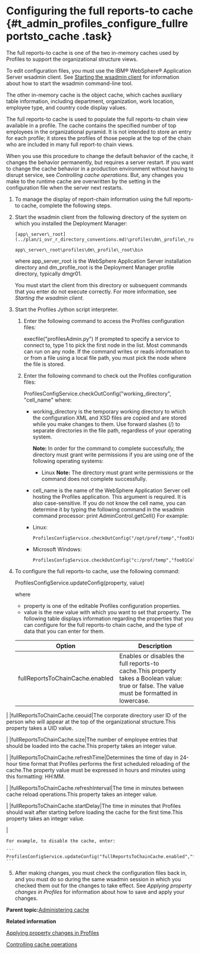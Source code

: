 # Configuring the full reports-to cache {#t_admin_profiles_configure_fullreportsto_cache .task}

The full reports-to cache is one of the two in-memory caches used by Profiles to support the organizational structure views.

To edit configuration files, you must use the IBM® WebSphere® Application Server wsadmin client. See [Starting the wsadmin client](t_admin_wsadmin_starting.md) for information about how to start the wsadmin command-line tool.

The other in-memory cache is the object cache, which caches auxiliary table information, including department, organization, work location, employee type, and country code display values.

The full reports-to cache is used to populate the full reports-to chain view available in a profile. The cache contains the specified number of top employees in the organizational pyramid. It is not intended to store an entry for each profile; it stores the profiles of those people at the top of the chain who are included in many full report-to chain views.

When you use this procedure to change the default behavior of the cache, it changes the behavior permanently, but requires a server restart. If you want to change the cache behavior in a production environment without having to disrupt service, see *Controlling cache operations*. But, any changes you make to the runtime cache are overwritten by the setting in the configuration file when the server next restarts.

1.  To manage the display of report-chain information using the full reports-to cache, complete the following steps.
2.  Start the wsadmin client from the following directory of the system on which you installed the Deployment Manager:

    ```
    [app\_server\_root](../plan/i_ovr_r_directory_conventions.md)\profiles\dm\_profile\_root\bin
    ```

    ```
    app\_server\_root\profiles\dm\_profile\_root\bin
    ```

    where app\_server\_root is the WebSphere Application Server installation directory and dm\_profile\_root is the Deployment Manager profile directory, typically dmgr01.

    You must start the client from this directory or subsequent commands that you enter do not execute correctly. For more information, see *Starting the wsadmin client*.

3.  Start the Profiles Jython script interpreter.

    1.  Enter the following command to access the Profiles configuration files:

        execfile\("profilesAdmin.py"\) If prompted to specify a service to connect to, type 1 to pick the first node in the list. Most commands can run on any node. If the command writes or reads information to or from a file using a local file path, you must pick the node where the file is stored.

    2.  Enter the following command to check out the Profiles configuration files:

        ProfilesConfigService.checkOutConfig\("working\_directory", "cell\_name" where:

        -   working\_directory is the temporary working directory to which the configuration XML and XSD files are copied and are stored while you make changes to them. Use forward slashes \(/\) to separate directories in the file path, regardless of your operating system.

            **Note:** In order for the command to complete successfully, the directory must grant write permissions if you are using one of the following operating systems:

            -   Linux
            **Note:** The directory must grant write permissions or the command does not complete successfully.

        -   cell\_name is the name of the WebSphere Application Server cell hosting the Profiles application. This argument is required. It is also case-sensitive. If you do not know the cell name, you can determine it by typing the following command in the wsadmin command processor: print AdminControl.getCell\(\)
        For example:

        -   Linux:

            ```
            ProfilesConfigService.checkOutConfig("/opt/prof/temp","foo01Cell01")
            ```

        -   Microsoft Windows:

            ```
            ProfilesConfigService.checkOutConfig("c:/prof/temp","foo01Cell01")
            ```

4.  To configure the full reports-to cache, use the following command:

    ProfilesConfigService.updateConfig\(property, value\)

    where

    -   property is one of the editable Profiles configuration properties.
    -   value is the new value with which you want to set that property.
    The following table displays information regarding the properties that you can configure for the full reports-to chain cache, and the type of data that you can enter for them.

    |Option|Description|
    |------|-----------|
    |fullReportsToChainCache.enabled|Enables or disables the full reports-to cache.This property takes a Boolean value: true or false. The value must be formatted in lowercase.

|
    |fullReportsToChainCache.ceouid|The corporate directory user ID of the person who will appear at the top of the organizational structure.This property takes a UID value.

|
    |fullReportsToChainCache.size|The number of employee entries that should be loaded into the cache.This property takes an integer value.

|
    |fullReportsToChainCache.refreshTime|Determines the time of day in 24-hour time format that Profiles performs the first scheduled reloading of the cache.The property value must be expressed in hours and minutes using this formatting: HH:MM.

|
    |fullReportsToChainCache.refreshInterval|The time in minutes between cache reload operations.This property takes an integer value.

|
    |fullReportsToChainCache.startDelay|The time in minutes that Profiles should wait after starting before loading the cache for the first time.This property takes an integer value.

|

    For example, to disable the cache, enter:

    ```
    ProfilesConfigService.updateConfig("fullReportsToChainCache.enabled","false")
    ```

5.  After making changes, you must check the configuration files back in, and you must do so during the same wsadmin session in which you checked them out for the changes to take effect. See *Applying property changes in Profiles* for information about how to save and apply your changes.


**Parent topic:**[Administering cache](../admin/c_admin_profiles_cache.md)

**Related information**  


[Applying property changes in Profiles](../admin/t_admin_profiles_save_changes.md)

[Controlling cache operations](../admin/t_admin_profiles_cache_operation.md)


